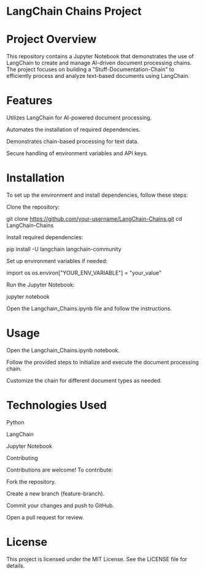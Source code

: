 # LangChain Chains Project

# Project Overview

This repository contains a Jupyter Notebook that demonstrates the use of LangChain to create and manage AI-driven document processing chains. The project focuses on building a "Stuff-Documentation-Chain" to efficiently process and analyze text-based documents using LangChain.

# Features

Utilizes LangChain for AI-powered document processing.

Automates the installation of required dependencies.

Demonstrates chain-based processing for text data.

Secure handling of environment variables and API keys.

# Installation

To set up the environment and install dependencies, follow these steps:

Clone the repository:

git clone https://github.com/your-username/LangChain-Chains.git
cd LangChain-Chains

Install required dependencies:

pip install -U langchain langchain-community

Set up environment variables if needed:

import os
os.environ["YOUR_ENV_VARIABLE"] = "your_value"

Run the Jupyter Notebook:

jupyter notebook

Open the Langchain_Chains.ipynb file and follow the instructions.

# Usage

Open the Langchain_Chains.ipynb notebook.

Follow the provided steps to initialize and execute the document processing chain.

Customize the chain for different document types as needed.

# Technologies Used

Python

LangChain

Jupyter Notebook

Contributing

Contributions are welcome! To contribute:

Fork the repository.

Create a new branch (feature-branch).

Commit your changes and push to GitHub.

Open a pull request for review.

# License

This project is licensed under the MIT License. See the LICENSE file for details.
